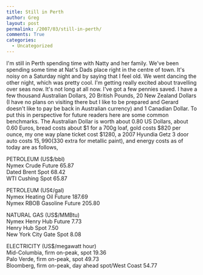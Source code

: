 ```yaml
---
title: Still in Perth
author: Greg
layout: post
permalink: /2007/03/still-in-perth/
comments: True
categories:
  - Uncategorized
---
```

I'm still in Perth spending time with Natty and her family. We've been spending some time at Nat's Dads place right in the centre of town. It's noisy on a Saturday night and by saying that I feel old. We went dancing the other night, which was pretty cool. I'm getting really excited about travelling over seas now. It's not long at all now. I've got a few pennies saved. I have a few thousand Australian Dollars, 20 British Pounds, 20 New Zealand Dollars (I have no plans on visiting there but I like to be prepared and Gerard doesn't like to pay be back in Australian currency) and 1 Canadian Dollar. To put this in perspective for future readers here are some common benchmarks. The Australian Dollar is worth about 0.80 US Dollars, about 0.60 Euros, bread costs about $1 for a 700g loaf, gold costs $820 per ounce, my one way plane ticket cost $1280, a 2007 Hyundia Getz 3 door auto costs $15,990 ($330 extra for metallic paint), and energy costs as of today are as follows,

PETROLEUM (US$/bbl)  
Nymex Crude Future 65.87  
Dated Brent Spot 68.42  
WTI Cushing Spot 65.87

PETROLEUM (US¢/gal)  
Nymex Heating Oil Future 187.69  
Nymex RBOB Gasoline Future 205.80

NATURAL GAS (US$/MMBtu)  
Nymex Henry Hub Future 7.73  
Henry Hub Spot 7.50  
New York City Gate Spot 8.08

ELECTRICITY (US$/megawatt hour)  
Mid-Columbia, firm on-peak, spot 19.36  
Palo Verde, firm on-peak, spot 49.73  
Bloomberg, firm on-peak, day ahead spot/West Coast 54.77